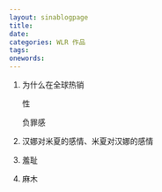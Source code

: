 ```yaml
---
layout: sinablogpage
title: 
date: 
categories: WLR 作品
tags: 
onewords: 
---
```

> 

1. 为什么在全球热销

    性

    负罪感

2. 汉娜对米夏的感情、米夏对汉娜的感情

3. 羞耻

4. 麻木